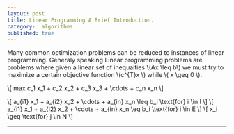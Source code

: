 ```yaml
---
layout: post
title: Linear Programming A Brief Introduction.
category:  algorithms
published: true
---
```


Many common optimization problems can be reduced to instances of
linear programming. Generaly speaking Linear programming problems are
problems where given a linear set of inequaities \\(Ax \leq b\\) we
must try to maximize a certain objective function \\(c^{T}x \\) while
\\( x \geq 0 \\).


\\[ max c_1 x_1 + c_2 x_2 + c_3 x_3 + \cdots + c_n x_n \\]

\\[  a_{i1} x_1 + a_{i2} x_2 + \cdots + a_{in} x_n \leq b_i  \text{for} i \in I \\]
\\[ a_{i1} x_1 + a_{i2} x_2 + \cdots + a_{in} x_n \eq b_i   \text{for} i \in E \\]
\\[ x_i \geq  \text{for} j \in N \\]


---
[vazarani-lp]:[https://people.cs.berkeley.edu/~vazirani/algorithms/chap7.pdf]
[wiki-lp]:[https://en.wikipedia.org/wiki/Linear_programming]
